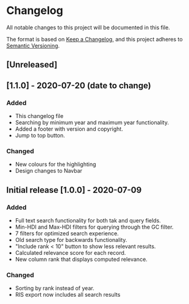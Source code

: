 # Changelog

All notable changes to this project will be documented in this file.

The format is based on [Keep a Changelog](https://keepachangelog.com/en/1.0.0/),
and this project adheres to [Semantic Versioning](https://semver.org/spec/v2.0.0.html).

## [Unreleased]

## [1.1.0] - 2020-07-20 (date to change)

### Added

- This changelog file
- Searching by minimum year and maximum year functionality.
- Added a footer with version and copyright.
- Jump to top button.

### Changed

- New colours for the highlighting
- Design changes to Navbar

## Initial release [1.0.0] - 2020-07-09

### Added

- Full text search functionality for both tak and query fields.
- Min-HDI and Max-HDI filters for querying through the GC filter.
- 7 filters for optimized search experience.
- Old search type for backwards functionality.
- "Include rank < 10" button to show less relevant results.
- Calculated relevance score for each record.
- New column rank that displays computed relevance.

### Changed

- Sorting by rank instead of year.
- RIS export now includes all search results
